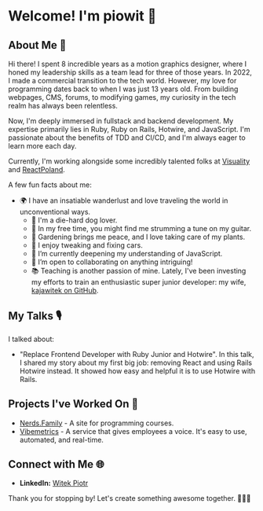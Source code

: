 # Welcome! I'm piowit 👋

## About Me 📌

Hi there! I spent 8 incredible years as a motion graphics designer, where I honed my leadership skills as a team lead for three of those years. In 2022, I made a commercial transition to the tech world. However, my love for programming dates back to when I was just 13 years old. From building webpages, CMS, forums, to modifying games, my curiosity in the tech realm has always been relentless.

Now, I'm deeply immersed in fullstack and backend development. My expertise primarily lies in Ruby, Ruby on Rails, Hotwire, and JavaScript. I'm passionate about the benefits of TDD and CI/CD, and I'm always eager to learn more each day.

Currently, I'm working alongside some incredibly talented folks at [Visuality](https://github.com/visualitypl) and [ReactPoland](https://github.com/ReactPoland).

A few fun facts about me:

- 🌍 I have an insatiable wanderlust and love traveling the world in unconventional ways.
  - 🐶 I'm a die-hard dog lover.
  - 🎸 In my free time, you might find me strumming a tune on my guitar.
  - 🌱 Gardening brings me peace, and I love taking care of my plants.
  - 🚗 I enjoy tweaking and fixing cars.
  - 🌱 I’m currently deepening my understanding of JavaScript.
  - 👯 I’m open to collaborating on anything intriguing!
  - 📚 Teaching is another passion of mine. Lately, I've been investing my efforts to train an enthusiastic super junior developer: my wife, [kajawitek on GitHub](https://github.com/kajawitek).

## My Talks 🎙️

I talked about:
- "Replace Frontend Developer with Ruby Junior and Hotwire". In this talk, I shared my story about my first big job: removing React and using Rails Hotwire instead. It showed how easy and helpful it is to use Hotwire with Rails.

## Projects I've Worked On 💼

- [Nerds.Family](https://nerds.family/) - A site for programming courses.
- [Vibemetrics](https://www.vibemetrics.com/) - A service that gives employees a voice. It's easy to use, automated, and real-time.

## Connect with Me 🌐

- **LinkedIn:** [Witek Piotr](https://www.linkedin.com/in/witekpiotr/)

Thank you for stopping by! Let's create something awesome together. 👩‍💻🚀

